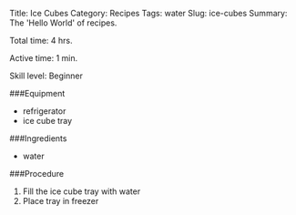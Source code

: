 Title: Ice Cubes
Category: Recipes
Tags: water
Slug: ice-cubes
Summary: The 'Hello World' of recipes. 

Total time: 	4 hrs.

Active time: 	1 min.

Skill level: 	Beginner

###Equipment
* refrigerator
* ice cube tray

###Ingredients
* water

###Procedure
1. Fill the ice cube tray with water
2. Place tray in freezer

